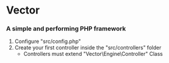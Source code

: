 # Vector
### A simple and performing PHP framework

1. Configure "src/config.php"
2. Create your first controller inside the "src/controllers" folder
   - Controllers must extend "Vector\Engine\Controller" Class